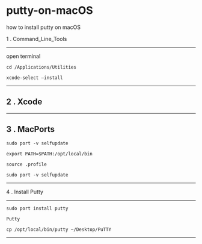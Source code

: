 # putty-on-macOS
how to install putty on macOS

1 . Command_Line_Tools

----------
open terminal

```
cd /Applications/Utilities
```

```
xcode-select –install
```

----------

2 . Xcode
----------

----------

3 . MacPorts
----------

```
sudo port -v selfupdate
```

```
export PATH=$PATH:/opt/local/bin
```

```
source .profile
```

```
sudo port -v selfupdate
```



----------

4 . Install Putty 

----------

```
sudo port install putty
```

```
Putty
```

```
cp /opt/local/bin/putty ~/Desktop/PuTTY
```

----------
